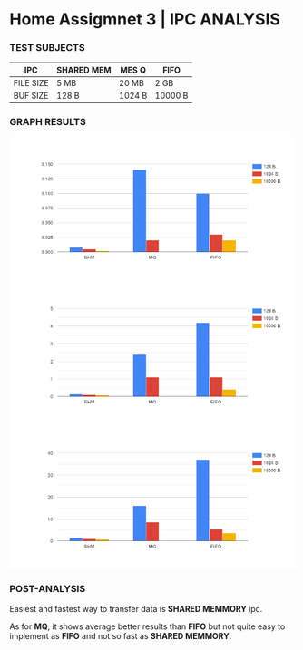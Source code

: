 
# Home Assigmnet 3 | IPC ANALYSIS

### TEST SUBJECTS

|IPC | SHARED MEM | MES Q | FIFO |
|----|------------|-------|------|
| FILE SIZE | 5 MB | 20 MB | 2 GB |
| BUF SIZE | 128 B | 1024 B | 10000 B |

### GRAPH RESULTS 

![small](https://github.com/Ropho/HA_3sem/blob/main/task3/code/1.png)
<br/>
![med](https://github.com/Ropho/HA_3sem/blob/main/task3/code/2.png)
<br/>
![big](https://github.com/Ropho/HA_3sem/blob/main/task3/code/3.png)


### POST-ANALYSIS

Easiest and fastest way to transfer data is **SHARED MEMMORY** ipc.


As for **MQ**, it shows average better results than **FIFO** but not quite easy to implement as **FIFO** and not so fast as **SHARED MEMMORY**.

